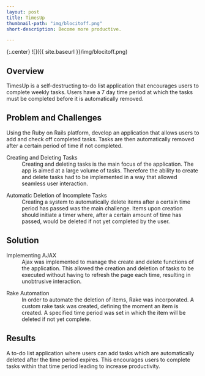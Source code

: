 ```yaml
---
layout: post
title: TimesUp
thumbnail-path: "img/blocitoff.png"
short-description: Become more productive.

---
```


{:.center}
![]({{ site.baseurl }}/img/blocitoff.png)

## Overview

TimesUp is a self-destructing to-do list application that encourages users to complete weekly tasks. Users have a 7 day time period at which the tasks must be completed before it is automatically removed.   

## Problem and Challenges

 Using the Ruby on Rails platform, develop an application that allows users to add and check off completed tasks. Tasks are then automatically removed after a certain period of time if not completed.

<div class="checkbox col2">
  <dl class="row col-md-6">
      <dt class="info-col">Creating and Deleting Tasks</dt>
        <dd>
          Creating and deleting tasks is the main focus of the application. The app is aimed at a large volume of tasks. Therefore the ability to create and delete tasks had to be implemented in a way that allowed seamless user interaction.
        </dd>
  </dl>
  <dl class="row col-md-6">
      <dt class="info-col">Automatic Deletion of Incomplete Tasks</dt>
        <dd>
          Creating a system to automatically delete items after a certain time period has passed was the main challenge. Items upon creation should initiate a timer where, after a certain amount of time has passed, would be deleted if not yet completed by the user.
        </dd>
  </dl>
</div>

## Solution

<div class="col2">
  <dl class="row col-md-6">
      <dt class="info-col">Implementing AJAX</dt>
        <dd>
          Ajax was implemented to manage the create and delete functions of the application. This allowed the creation and deletion of tasks to be executed without having to refresh the page each time, resulting in unobtrusive interaction.
        </dd>
  </dl>
  <dl class="row col-md-6">
      <dt class="info-col">Rake Automation</dt>
        <dd>
          In order to automate the deletion of items, Rake was incorporated. A custom rake task was created,  defining the moment an item is created. A specified time period was set in which the item will be deleted if not yet complete.  
        </dd>
  </dl>
</div>

## Results

A to-do list application where users can add tasks which are automatically deleted after the time period expires. This encourages users to complete tasks within that time period leading to increase productivity.  
